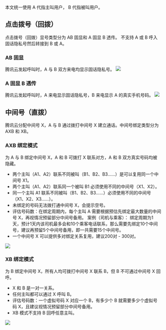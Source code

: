 本文统一使用 A 代指主叫用户， B 代指被叫用户。

## 点击拨号（回拨）
点击拨号（回拨）显号类型分为 AB 固显和 A 固显 B 透传。
不支持 A 或 B 呼入固话隐私号然后转接到 B 或 A。

### AB 固显
腾讯云发起呼叫时，A 与 B 双方来电均显示固话隐私号。
![](https://main.qcloudimg.com/raw/5d59473b69cf7150658cbded2a75c3c2.png)

### A 固显 B 透传
腾讯云发起呼叫时，A 来电显示固话隐私号，B 来电显示 A 的真实手机号码。
![](https://main.qcloudimg.com/raw/3d4c8333fa25debe2a87e415b3743001.png)

## 中间号（直拨）

腾讯云分配中间号 X，A 与 B 通过拨打中间号 X 建立通话。中间号绑定类型分为 AXB 和 XB。

### AXB 绑定模式
为 A 与 B 绑定中间号 X，A 和 B 可拨打 X 联系对方，A 和 B 双方真实号码均被隐藏。
- 两个主叫（A1、A2）联系不同被叫（B1、B2、B3……）是可以复用同一个中间号 X1。
- 两个主叫（A1、A2）联系同一个被叫 B1 必须使用不同的中间号（X1、X2）。
- 同一个主叫 A1 联系不同被叫（B1、B2、B3……）必须使用不同的中间号（X1、X2、X3……）。
- 未绑定的号码无法拨打通中间号 X，会提示空号。
- 评估号码数：在绑定周期内，每个主叫 A 需要根据预估先绑定最大数量的中间号 X，再视情况预留部分中间号备用。
 案例（司机与乘客）： 绑定周期为1天，预计1天内该司机最多会和10个乘客电话联系，那么需要先绑定10个中间号，建议再预留5个中间号备用，即一共需要15个中间号。
- 一个中间号 X 可以提供多对绑定关系复用，建议200对 - 300对。

![](https://main.qcloudimg.com/raw/b012050bc115705c2a4b029535ece5a1.png)

### XB 绑定模式

为 B 绑定中间号 X，所有人均可拨打中间号 X 联系 B，但 B 不可通过中间号 X 回呼。
- X 和 B 是一对一关系。
- 任何主叫都可以通过 X 呼叫 B。
- 评估号码数：一个虚拟号码 X 对应一个 B，有多少个 B 就需要多少个虚拟号码 X，且建议视情况预留部分中间号备用。
- XB 模式不支持 B 回呼任意主叫。

![](https://main.qcloudimg.com/raw/5dda3c69058e817d1b81a0d904afed11.png)

